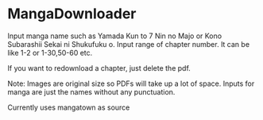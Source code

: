 # MangaDownloader

Input manga name such as Yamada Kun to 7 Nin no Majo or Kono Subarashii Sekai ni Shukufuku o. 
Input range of chapter number. It can be like 1-2 or 1-30,50-60 etc.

If you want to redownload a chapter, just delete the pdf. 

Note: Images are original size so PDFs will take up a lot of space.
Inputs for manga are just the names without any punctuation.

Currently uses mangatown as source